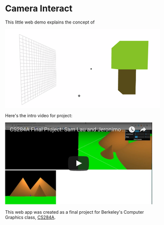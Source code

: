 Camera Interact
=====================

This little web demo explains the concept of

![recording](img/demo.gif)

Here's the intro video for project:

[![video](img/video.png)](https://youtu.be/GtvFududmN8)

This web app was created as a final project for Berkeley's Computer Graphics
class, [CS284A][284].

[284]: https://cs184.org/
